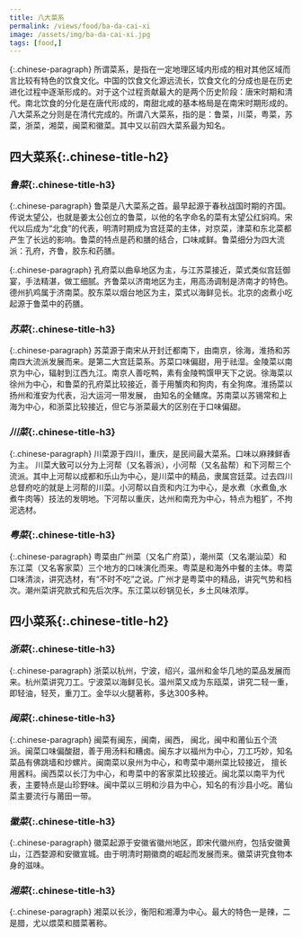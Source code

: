 ```yaml
---
title: 八大菜系
permalink: /views/food/ba-da-cai-xi
image: /assets/img/ba-da-cai-xi.jpg
tags: [food,]
---
```


{:.chinese-paragraph}
所谓菜系，是指在一定地理区域内形成的相对其他区域而言比较有特色的饮食文化。中国的饮食文化源远流长，饮食文化的分成也是在历史进化过程中逐渐形成的。对于这个过程贡献最大的是两个历史阶段：唐宋时期和清代。南北饮食的分化是在唐代形成的，南甜北咸的基本格局是在南宋时期形成的。八大菜系之分则是在清代完成的。所谓八大菜系，指的是：鲁菜，川菜，粤菜，苏菜，浙菜，湘菜，闽菜和徽菜。其中又以前四大菜系最为知名。

## **四大菜系**{:.chinese-title-h2}

### *鲁菜*{:.chinese-title-h3}

{:.chinese-paragraph}
鲁菜是八大菜系之首。最早起源于春秋战国时期的齐国。传说太望公，也就是姜太公创立的鲁菜，以他的名字命名的菜有太望公红焖鸡。宋代以后成为“北食”的代表，明清时期成为宫廷菜的主体，对京菜，津菜和东北菜都产生了长远的影响。鲁菜的特点是药和膳的结合，口味咸鲜。鲁菜细分为四大流派：孔府，齐鲁，胶东和药膳。

{:.chinese-paragraph}
孔府菜以曲阜地区为主，与江苏菜接近，菜式类似宫廷御宴，手法精湛，做工细腻。齐鲁菜以济南地区为主，用高汤调制是济南才的特色。德州扒鸡属于济南菜。胶东菜以烟台地区为主，菜式以海鲜见长。北京的卤煮小吃起源于鲁菜中的药膳。

### *苏菜*{:.chinese-title-h3}

{:.chinese-paragraph}
苏菜源于南宋从开封迁都南下，由南京，徐海，淮扬和苏南四大流派发展而来。是第二大宫廷菜系。苏菜口味偏甜，用于祛湿。金陵菜以南京为中心，辐射到江西九江。南京人善吃鸭，素有金陵鸭馔甲天下之说。徐海菜以徐州为中心，和鲁菜的孔府菜比较接近，善于用蟹肉和狗肉，有全狗席。淮扬菜以扬州和淮安为代表，沿大运河一带发展， 由知名的全鳝席。苏南菜以苏锡常和上海为中心，和浙菜比较接近，但它与浙菜最大的区别在于口味偏甜。

### *川菜*{:.chinese-title-h3}

{:.chinese-paragraph}
川菜源于四川，重庆，是民间最大菜系。口味以麻辣鲜香为主。 川菜大致可以分为上河帮（又名蓉派），小河帮（又名盐帮）和下河帮三个流派。其中上河帮以成都和乐山为中心，是川菜中的精品，隶属宫廷菜。过去四川总督府吃的就是上河帮的川菜。小河帮以自贡和内江为中心，是水煮（水煮鱼,水煮牛肉等）技法的发明地。下河帮以重庆，达州和南充为中心，特点为粗犷，不拘泥选材。

### *粤菜*{:.chinese-title-h3}

{:.chinese-paragraph}
粤菜由广州菜（又名广府菜），潮州菜（又名潮汕菜）和东江菜（又名客家菜）三个地方的口味演化而来。粤菜是和海外中餐的主体。粤菜口味清淡，讲究选材，有“不时不吃”之说。广州才是粤菜中的精品，讲究气势和档次。潮州菜讲究款式和先后次序。东江菜以砂锅见长，乡土风味浓厚。

## **四小菜系**{:.chinese-title-h2}

### *浙菜*{:.chinese-title-h3}

{:.chinese-paragraph}
浙菜以杭州，宁波，绍兴，温州和金华几地的菜品发展而来。杭州菜讲究刀工。宁波菜以海鲜见长。温州菜又成为东瓯菜，讲究二轻一重，即轻油，轻芡，重刀工。金华以火腿著称，多达300多种。

### *闽菜*{:.chinese-title-h3}

{:.chinese-paragraph}
闽菜有闽东，闽南，闽西， 闽北，闽中和莆仙五个流派。闽菜口味偏酸甜，善于用汤料和糟卤。闽东才以福州为中心，刀工巧妙，知名菜品有佛跳墙和炒螺片。闽南菜以泉州为中心，和粤菜中潮州菜比较接近， 擅长用酱料。闽西菜以长汀为中心，和粤菜中的客家菜比较接近。闽北菜以南平为代表，主要特点是山珍野味。闽中菜以三明和沙县为中心，知名的有沙县小吃。莆仙菜主要流行与莆田一带。

### *徽菜*{:.chinese-title-h3}

{:.chinese-paragraph}
徽菜起源于安徽省徽州地区，即宋代徽州府，包括安徽黄山，江西婺源和安徽宣城。由于明清时期徽商的崛起而发展而来。徽菜讲究食物本身的滋味。

### *湘菜*{:.chinese-title-h3}

{:.chinese-paragraph}
湘菜以长沙，衡阳和湘潭为中心。最大的特色一是辣，二是腊，尤以煨菜和腊菜著称。